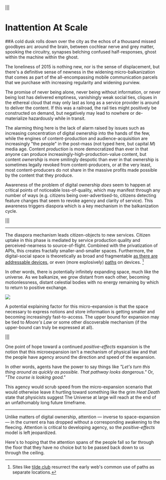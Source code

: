 |||

  # Inattention At Scale

  ##A cold dusk rolls down over the city as the echos of a thousand missed goodbyes arc around the brain, between cochlear nerve and grey matter, spooking the circuitry, synapses belching confused half-responses, ghost within the machine within the ghost.

  The loneliness of 2015 is nothing new, nor is the sense of displacement, but there's a definitive sense of newness in the widening micro-balkanization that comes as part of the all-encompassing mobile communication parcels that we purchase with increasing regularity and widening purview.

  The promise of never being alone, never being without information, or never being lost has delivered emptiness, vanishingly weak social ties, cliques in the ethereal cloud that may only last as long as a service provider is around to deliver the content. If this was a railroad, the rail ties might positively be constructed on demand, but negatively may lead to nowhere or de-materialize hazardously while in transit.

  The alarming thing here is the lack of alarm raised by issues such as increasing concentration of digital ownership into the hands of the few, while the engines of content-production and audience-acquisition are increasingly "the people" in the post-mass (not typed here, but capital _M_) media age. Content _production_ is more democratized than ever in that anyone can produce increasingly-high-production-value content, but content _ownership_ is more smilingly despotic than ever in that ownership is sometimes legally revoked from content-producers, or at the very least, most content-producers do not share in the massive profits made possible by the content that they produce.

  Awareness of the problem of digital ownership _does_ seem to happen at critical points of noticeable loss-of-quality, which may manifest through any number of ways (e.g. citizens being over-advertised-to, citizens detecting feature changes that seem to revoke agency and clarity of service). This awareness triggers diaspora which is a key mechanism in the balkanization cycle.


|||

  ---

  The diaspora mechanism leads citizen-objects to new services. Citizen uptake in this phase is mediated by service production quality and perceived-nearness to source-of-flight. Combined with the privatization of APIs, this creates fractally smaller-and-smaller spaces. Furthermore, the digital-social space is theoretically as broad and fragmentable [as there are addressable devices](http://en.wikipedia.org/wiki/IPv6), or even (more explosively) [paths](http://en.wikipedia.org/wiki/Path_%28computing%29) on devices. [^1]

  In other words, there is potentially infinitely expanding space, much like the universe. As we balkanize, we grow distant from each other, becoming motionlessness, distant celestial bodies with no energy remaining by which to return to positive exchange.

  ![](http://cloud.ahfr.org/8de448/93146b879fa7aade3c88.gif)

  A potential explaining factor for this micro-expansion is that the space necessary to express notions and store information is getting smaller and becoming increasingly fast-to-access. The upper bound for expansion may be tied to _Moore's Law_ or some other discoverable mechanism (if the upper-bound can truly be expressed at all).

|||

  One point of hope toward a  continued _positive-effects_ expansion is the notion that this microexpansion isn't a mechanism of physical law and that the people have agency around the direction and speed of the expansion.

  In other words, agents have the power to say things like _"Let's turn this thing around as quickly as possible. That pathway looks dangerous."_ Or, _"The course is looking good."_

  This agency would scrub speed from the micro-expansion scenario that would otherwise leave it hurtling toward something like the grim _Heat Death_ state that physicists suggest The Universe at large will reach at the end of an unfathomably long future timeframe.

  ---

  Unlike matters of digital ownership, attention &mdash; inverse to space-expansion &mdash; in the current era has dropped without a corresponding awakening to the fleecing. Attention is critical to developing agency, so the _positive-effects_ model is left jeopardized.

  Here's to hoping that the attention spans of the people fall so far through the floor that they have no choice but to be passed back down to us through the ceiling.


[^1]: Sites like [tilde club](http://tilde.club) resurrect the early web's common use of paths as separate locations.
